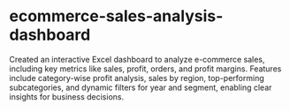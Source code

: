 # ecommerce-sales-analysis-dashboard
Created an interactive Excel dashboard to analyze e-commerce sales, including key metrics like sales, profit, orders, and profit margins. Features include category-wise profit analysis, sales by region, top-performing subcategories, and dynamic filters for year and segment, enabling clear insights for business decisions.
